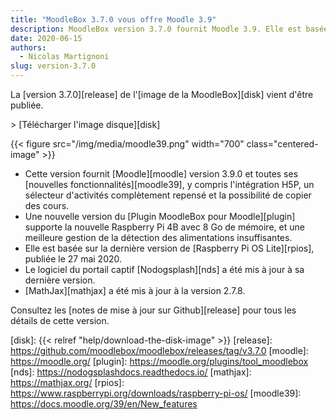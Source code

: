 ```yaml
---
title: "MoodleBox 3.7.0 vous offre Moodle 3.9"
description: MoodleBox version 3.7.0 fournit Moodle 3.9. Elle est basée sur la version de Raspberry Pi OS du 27 mai 2020.
date: 2020-06-15
authors:
  - Nicolas Martignoni
slug: version-3.7.0
---
```


La [version 3.7.0][release] de l'[image  de la MoodleBox][disk] vient d'être publiée.

&gt; [Télécharger l'image disque][disk]

{{< figure src="/img/media/moodle39.png" width="700" class="centered-image" >}}

  - Cette version fournit [Moodle][moodle] version 3.9.0 et toutes ses [nouvelles fonctionnalités][moodle39], y compris l'intégration H5P, un sélecteur d'activités complètement repensé et la possibilité de copier des cours.
  - Une nouvelle version du [Plugin MoodleBox pour Moodle][plugin] supporte la nouvelle Raspberry Pi 4B avec 8 Go de mémoire, et une meilleure gestion de la détection des alimentations insuffisantes.
  - Elle est basée sur la dernière version de [Raspberry Pi OS Lite][rpios], publiée le 27 mai 2020.
  - Le logiciel du portail captif [Nodogsplash][nds] a été mis à jour à sa dernière version.
  - [MathJax][mathjax] a été mis à jour à la version 2.7.8.

Consultez les [notes de mise à jour sur Github][release] pour tous les détails de cette version.

 [disk]: {{< relref "help/download-the-disk-image" >}}
 [release]: https://github.com/moodlebox/moodlebox/releases/tag/v3.7.0
 [moodle]: https://moodle.org/
 [plugin]: https://moodle.org/plugins/tool_moodlebox
 [nds]: https://nodogsplashdocs.readthedocs.io/
 [mathjax]: https://mathjax.org/
 [rpios]: https://www.raspberrypi.org/downloads/raspberry-pi-os/
 [moodle39]: https://docs.moodle.org/39/en/New_features
